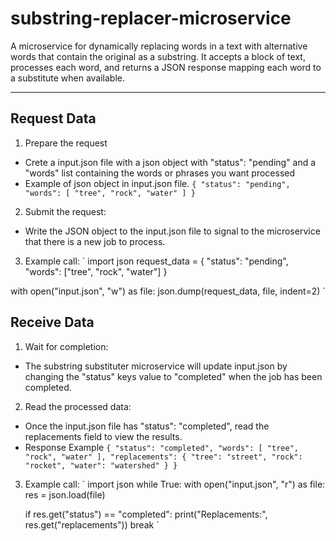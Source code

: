 # substring-replacer-microservice
A microservice for dynamically replacing words in a text with alternative words that contain the original as a substring. It accepts a block of text, processes each word, and returns a JSON response mapping each word to a substitute when available.

___
## Request Data
1. Prepare the request
- Crete a input.json file with a json object with "status": "pending" and a "words" list containing the words or phrases you want processed
- Example of json object in input.json file.
`
{
  "status": "pending",
  "words": [
    "tree",
    "rock",
    "water"
  ]
}
`
2. Submit the request:
- Write the JSON object to the input.json file to signal to the microservice that there is a new job to process.
3. Example call:
`
import json
request_data = {
"status": "pending",
"words": ["tree", "rock", "water"]
}

with open("input.json", "w") as file:
  json.dump(request_data, file, indent=2)
`


## Receive Data
1. Wait for completion:
- The substring substituter microservice will update input.json by changing the "status" keys value to "completed" when the job has been completed.
2. Read the processed data:
- Once the input.json file has "status": "completed", read the replacements field to view the results.
- Response Example
`
{
  "status": "completed",
  "words": [
    "tree",
    "rock",
    "water"
  ],
  "replacements": {
    "tree": "street",
    "rock": "rocket",
    "water": "watershed"
  }
}
`
3. Example call:
`
import json
while True:
  with open("input.json", "r") as file:
    res = json.load(file)

    if res.get("status") == "completed":
      print("Replacements:", res.get("replacements"))
      break
`
